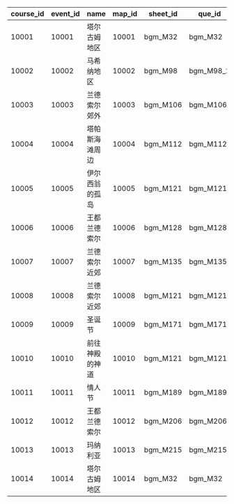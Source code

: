 |course_id|event_id|name|map_id|sheet_id|que_id|start_area_id|end_area_id|
| --- | --- | --- | --- | --- | --- | --- | --- |
|10001|10001|塔尔古姆地区|10001|bgm_M32|bgm_M32|10001101|10001101|
|10002|10002|马希纳地区|10002|bgm_M98|bgm_M98_2|10002101|10002101|
|10003|10003|兰德索尔郊外|10003|bgm_M106|bgm_M106|10003101|10003101|
|10004|10004|塔帕斯海滩周边|10004|bgm_M112|bgm_M112|10004101|10004101|
|10005|10005|伊尔西翁的孤岛|10005|bgm_M121|bgm_M121|10005101|10005101|
|10006|10006|王都兰德索尔|10006|bgm_M128|bgm_M128|10006101|10006101|
|10007|10007|兰德索尔近郊|10007|bgm_M135|bgm_M135|10007101|10007101|
|10008|10008|兰德索尔近郊|10008|bgm_M121|bgm_M121|10008101|10008101|
|10009|10009|圣诞节|10009|bgm_M171|bgm_M171|10009101|10009101|
|10010|10010|前往神殿的神道|10010|bgm_M121|bgm_M121|10010101|10010101|
|10011|10011|情人节|10011|bgm_M189|bgm_M189|10011101|10011101|
|10012|10012|王都兰德索尔|10012|bgm_M206|bgm_M206|10012101|10012101|
|10013|10013|玛纳利亚|10013|bgm_M215|bgm_M215|10013101|10013101|
|10014|10014|塔尔古姆地区|10014|bgm_M32|bgm_M32|10014101|10014101|